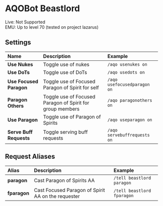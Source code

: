 # AQOBot Beastlord

Live: Not Supported  
EMU: Up to level 70 (tested on project lazarus)

## Settings

| **Name** | **Description** | **Example** |
| :-- | :----- | :--- |
| **Use Nukes** | Toggle use of nukes | `/aqo usenukes on` |
| **Use DoTs** | Toggle use of DoTs | `/aqo usedots on` |
| **Use Focused Paragon** | Toggle use of Focused Paragon of Spirit for self | `/aqo usefocusedparagon on` |
| **Paragon Others** | Toggle use of Focused Paragon of Spirit for group members | `/aqo paragonothers on` |
| **Use Paragon** | Toggle use of Paragon of Spirits | `/aqo useparagon on` |
| **Serve Buff Requests** | Toggle serving buff requests | `/aqo servebuffrequests on` |

## Request Aliases

| **Alias** | **Description** | **Example** |
| :-- | :----- | :--- |
| **paragon** | Cast Paragon of Spirits AA | `/tell beastlord paragon` |
| **fparagon** | Cast Focused Paragon of Spirit AA on the requester | `/tell beastlord fparagon` |